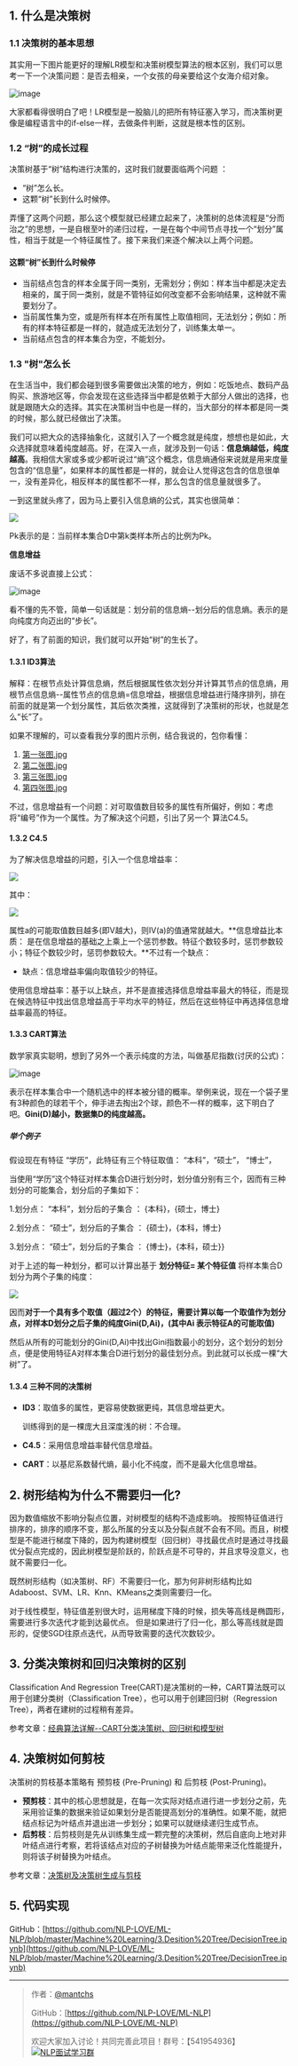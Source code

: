 ## 1. 什么是决策树

### 1.1 决策树的基本思想

其实用一下图片能更好的理解LR模型和决策树模型算法的根本区别，我们可以思考一下一个决策问题：是否去相亲，一个女孩的母亲要给这个女海介绍对象。

![image](https://wx2.sinaimg.cn/large/00630Defly1g4q286viibj30pk0pfk09.jpg)

大家都看得很明白了吧！LR模型是一股脑儿的把所有特征塞入学习，而决策树更像是编程语言中的if-else一样，去做条件判断，这就是根本性的区别。

### 1.2 “树”的成长过程

决策树基于“树”结构进行决策的，这时我们就要面临两个问题 ：

- “树”怎么长。
- 这颗“树”长到什么时候停。

弄懂了这两个问题，那么这个模型就已经建立起来了，决策树的总体流程是“分而治之”的思想，一是自根至叶的递归过程，一是在每个中间节点寻找一个“划分”属性，相当于就是一个特征属性了。接下来我们来逐个解决以上两个问题。

#### 这颗“树”长到什么时候停

- 当前结点包含的样本全属于同一类别，无需划分；例如：样本当中都是决定去相亲的，属于同一类别，就是不管特征如何改变都不会影响结果，这种就不需要划分了。
- 当前属性集为空，或是所有样本在所有属性上取值相同，无法划分；例如：所有的样本特征都是一样的，就造成无法划分了，训练集太单一。
- 当前结点包含的样本集合为空，不能划分。

### 1.3 "树"怎么长

在生活当中，我们都会碰到很多需要做出决策的地方，例如：吃饭地点、数码产品购买、旅游地区等，你会发现在这些选择当中都是依赖于大部分人做出的选择，也就是跟随大众的选择。其实在决策树当中也是一样的，当大部分的样本都是同一类的时候，那么就已经做出了决策。

我们可以把大众的选择抽象化，这就引入了一个概念就是纯度，想想也是如此，大众选择就意味着纯度越高。好，在深入一点，就涉及到一句话：**信息熵越低，纯度越高**。我相信大家或多或少都听说过“熵”这个概念，信息熵通俗来说就是用来度量包含的“信息量”，如果样本的属性都是一样的，就会让人觉得这包含的信息很单一，没有差异化，相反样本的属性都不一样，那么包含的信息量就很多了。

一到这里就头疼了，因为马上要引入信息熵的公式，其实也很简单：

![](https://latex.codecogs.com/gif.latex?Ent(D)=-\sum_{k=1}^{|y|}p_klog_2p_k)

Pk表示的是：当前样本集合D中第k类样本所占的比例为Pk。

**信息增益**

废话不多说直接上公式：

![image](https://wx3.sinaimg.cn/large/00630Defly1g4q5h6oby7j30he08tdh5.jpg)

看不懂的先不管，简单一句话就是：划分前的信息熵--划分后的信息熵。表示的是向纯度方向迈出的“步长”。

好了，有了前面的知识，我们就可以开始“树”的生长了。

#### 1.3.1 ID3算法

解释：在根节点处计算信息熵，然后根据属性依次划分并计算其节点的信息熵，用根节点信息熵--属性节点的信息熵=信息增益，根据信息增益进行降序排列，排在前面的就是第一个划分属性，其后依次类推，这就得到了决策树的形状，也就是怎么“长”了。

如果不理解的，可以查看我分享的图片示例，结合我说的，包你看懂：

1. [第一张图.jpg](https://wx1.sinaimg.cn/large/00630Defly1g4q2ppm5xhj30vw0fpagk.jpg)
2. [第二张图.jpg](https://wx4.sinaimg.cn/large/00630Defly1g4q2rhcq85j30ul0ijaex.jpg)
3. [第三张图.jpg](https://ws1.sinaimg.cn/large/00630Defly1g4q2sce5o6j30vx0g1n0y.jpg)
4. [第四张图.jpg](https://ws3.sinaimg.cn/large/00630Defly1g4q2tiggb7j30x00jsdke.jpg)

不过，信息增益有一个问题：对可取值数目较多的属性有所偏好，例如：考虑将“编号”作为一个属性。为了解决这个问题，引出了另一个 算法C4.5。

#### 1.3.2 C4.5

为了解决信息增益的问题，引入一个信息增益率：

![](https://latex.codecogs.com/gif.latex?Gain\_ratio(D,a)=\frac{Gain(D,a)}{IV(a)})

其中：

![](https://latex.codecogs.com/gif.latex?IV(a)=-\sum_{v=1}^{V}\frac{|D^v|}{|D|}log_2\frac{|D^v|}{|D|})

属性a的可能取值数目越多(即V越大)，则IV(a)的值通常就越大。**信息增益比本质： 是在信息增益的基础之上乘上一个惩罚参数。特征个数较多时，惩罚参数较小；特征个数较少时，惩罚参数较大。**不过有一个缺点：

- 缺点：信息增益率偏向取值较少的特征。

使用信息增益率：基于以上缺点，并不是直接选择信息增益率最大的特征，而是现在候选特征中找出信息增益高于平均水平的特征，然后在这些特征中再选择信息增益率最高的特征。

#### 1.3.3 CART算法

数学家真实聪明，想到了另外一个表示纯度的方法，叫做基尼指数(讨厌的公式)：

![image](https://wx1.sinaimg.cn/large/00630Defly1g4q5dmvyykj30eb01edfs.jpg)

表示在样本集合中一个随机选中的样本被分错的概率。举例来说，现在一个袋子里有3种颜色的球若干个，伸手进去掏出2个球，颜色不一样的概率，这下明白了吧。**Gini(D)越小，数据集D的纯度越高。**

##### 举个例子

假设现在有特征 “学历”，此特征有三个特征取值： “本科”，“硕士”， “博士”，

当使用“学历”这个特征对样本集合D进行划分时，划分值分别有三个，因而有三种划分的可能集合，划分后的子集如下：

1.划分点： “本科”，划分后的子集合 ： {本科}，{硕士，博士}

2.划分点： “硕士”，划分后的子集合 ： {硕士}，{本科，博士}

3.划分点： “硕士”，划分后的子集合 ： {博士}，{本科，硕士}}

对于上述的每一种划分，都可以计算出基于 **划分特征= 某个特征值** 将样本集合D划分为两个子集的纯度：

![](https://latex.codecogs.com/gif.latex?Gini(D,A)=\frac{|D_1|}{|D|}Gini(D_2)+\frac{|D_2|}{|D|}Gini(D_2))

因而**对于一个具有多个取值（超过2个）的特征，需要计算以每一个取值作为划分点，对样本D划分之后子集的纯度Gini(D,Ai)，(其中Ai 表示特征A的可能取值)**

然后从所有的可能划分的Gini(D,Ai)中找出Gini指数最小的划分，这个划分的划分点，便是使用特征A对样本集合D进行划分的最佳划分点。到此就可以长成一棵“大树”了。

#### 1.3.4 三种不同的决策树

- **ID3**：取值多的属性，更容易使数据更纯，其信息增益更大。

  训练得到的是一棵庞大且深度浅的树：不合理。

- **C4.5**：采用信息增益率替代信息增益。

- **CART**：以基尼系数替代熵，最小化不纯度，而不是最大化信息增益。

## 2. 树形结构为什么不需要归一化?

因为数值缩放不影响分裂点位置，对树模型的结构不造成影响。
按照特征值进行排序的，排序的顺序不变，那么所属的分支以及分裂点就不会有不同。而且，树模型是不能进行梯度下降的，因为构建树模型（回归树）寻找最优点时是通过寻找最优分裂点完成的，因此树模型是阶跃的，阶跃点是不可导的，并且求导没意义，也就不需要归一化。

既然树形结构（如决策树、RF）不需要归一化，那为何非树形结构比如Adaboost、SVM、LR、Knn、KMeans之类则需要归一化。

对于线性模型，特征值差别很大时，运用梯度下降的时候，损失等高线是椭圆形，需要进行多次迭代才能到达最优点。
但是如果进行了归一化，那么等高线就是圆形的，促使SGD往原点迭代，从而导致需要的迭代次数较少。

## 3. 分类决策树和回归决策树的区别

Classification And Regression Tree(CART)是决策树的一种，CART算法既可以用于创建分类树（Classification Tree），也可以用于创建回归树（Regression Tree），两者在建树的过程稍有差异。

参考文章：[经典算法详解--CART分类决策树、回归树和模型树](https://blog.csdn.net/jiede1/article/details/76034328)

## 4. 决策树如何剪枝

决策树的剪枝基本策略有 预剪枝 (Pre-Pruning) 和 后剪枝 (Post-Pruning)。

- **预剪枝**：其中的核心思想就是，在每一次实际对结点进行进一步划分之前，先采用验证集的数据来验证如果划分是否能提高划分的准确性。如果不能，就把结点标记为叶结点并退出进一步划分；如果可以就继续递归生成节点。
- **后剪枝**：后剪枝则是先从训练集生成一颗完整的决策树，然后自底向上地对非叶结点进行考察，若将该结点对应的子树替换为叶结点能带来泛化性能提升，则将该子树替换为叶结点。

参考文章：[决策树及决策树生成与剪枝](https://blog.csdn.net/am290333566/article/details/81187562)

## 5. 代码实现

GitHub：[https://github.com/NLP-LOVE/ML-NLP/blob/master/Machine%20Learning/3.Desition%20Tree/DecisionTree.ipynb](https://github.com/NLP-LOVE/ML-NLP/blob/master/Machine%20Learning/3.Desition%20Tree/DecisionTree.ipynb)

------



> 作者：[@mantchs](https://github.com/NLP-LOVE/ML-NLP)
>
> GitHub：[https://github.com/NLP-LOVE/ML-NLP](https://github.com/NLP-LOVE/ML-NLP)
>
> 欢迎大家加入讨论！共同完善此项目！群号：【541954936】<a target="_blank" href="//shang.qq.com/wpa/qunwpa?idkey=863f915b9178560bd32ca07cd090a7d9e6f5f90fcff5667489697b1621cecdb3"><img border="0" src="http://pub.idqqimg.com/wpa/images/group.png" alt="NLP面试学习群" title="NLP面试学习群"></a>
